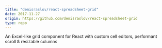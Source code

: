 ```yaml
---
title: "denisraslov/react-spreadsheet-grid"
date: 2017-11-27
origin: https://github.com/denisraslov/react-spreadsheet-grid
type: repo
---
```


An Excel-like grid component for React with custom cell editors, performant scroll & resizable columns